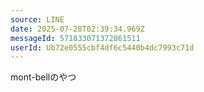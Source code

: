 ```yaml
---
source: LINE
date: 2025-07-28T02:39:34.969Z
messageId: 571833071372861511
userId: Ub72e0555cbf4df6c5440b4dc7993c71d
---
```


mont-bellのやつ